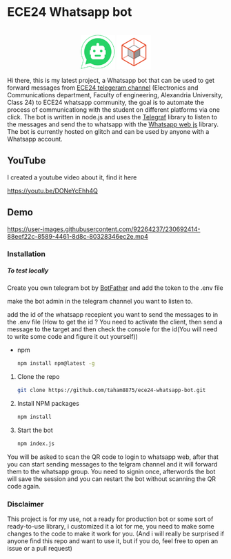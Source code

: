 # ECE24 Whatsapp bot

<a name="readme-top"></a>

<!-- PROJECT LOGO -->
<br />
<div align="center">
    <img src="/README/walogo.png" alt="Logo" width="80" height="80">
    <img src="/README/telegraflogo.svg" alt="Logo" width="80" height="80">
</div>

Hi there, this is my latest project, a Whatsapp bot that can be used to get forward messages from [ECE24 telegeram channel](https://t.me/comm24) (Electronics and Communications department, Faculty of engineering, Alexandria University, Class 24) to ECE24 whatsapp community, the goal is to automate the process of communicationg with the student on different platforms via one click. The bot is written in node.js and uses the [Telegraf](https://github.com/telegraf/telegraf) library to listen to the messages and send the to whatsapp with the [Whatsapp web js](https://github.com/pedroslopez/whatsapp-web.js) library. The bot is currently hosted on glitch and can be used by anyone with a Whatsapp account.

## YouTube

I created a youtube video about it, find it here

https://youtu.be/DONeYcEhh4Q

## Demo




https://user-images.githubusercontent.com/92264237/230692414-88eef22c-8589-4461-8d8c-80328346ec2e.mp4






### Installation




##### To test locally 

Create you own telegram bot by [BotFather](https://t.me/BotFather) and add the token to the .env file

make the bot admin in the telegram channel you want to listen to.

add the id of the whatsapp recepient you want to send the messages to in the .env file (How to get the id ? You need to activate the client, then send a message to the target and then check the console for the id(You will need to write some code and figure it out yourself))


* npm
  ```sh
  npm install npm@latest -g
  ```

1. Clone the repo
   ```sh
   git clone https://github.com/taham8875/ece24-whatsapp-bot.git
   ```
1. Install NPM packages
   ```sh
   npm install
   ``` 

1. Start the bot
   ```sh
   npm index.js
   ```

You will be asked to scan the QR code to login to whatsapp web, after that you can start sending messages to the telgram channel and it will forward them to the whatsapp group. You need to signin once, afterwords the bot will save the session and you can restart the bot without scanning the QR code again.

### Disclaimer
This project is for my use, not a ready for production bot or some sort of ready-to-use library, i customized it a lot for me, you need to make some changes to the code to make it work for you. (And i will really be surprised if anyone find this repo and want to use it, but if you do, feel free to open an issue or a pull request)
